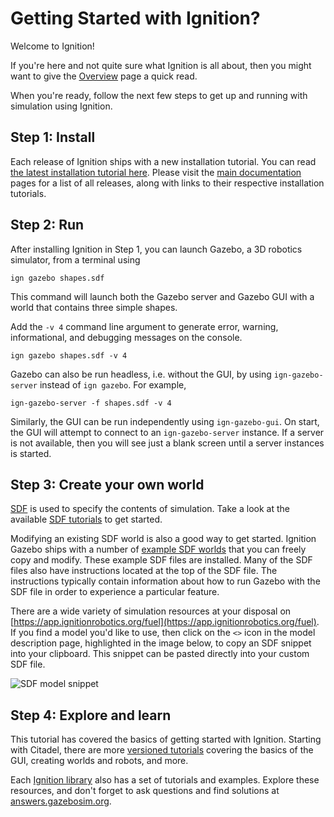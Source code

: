 # Getting Started with Ignition?

Welcome to Ignition!

If you're here and not quite sure what Ignition is all about, then
you might want to give the [Overview](/docs/all/overview) page a quick read.

When you're ready, follow the next few steps to get up and running with
simulation using Ignition.

## Step 1: Install

Each release of Ignition ships with a new installation tutorial. You can
read [the latest installation tutorial here](/docs/latest/install). Please
visit the [main documentation](/docs) pages for a list of all releases,
along with links to their respective installation tutorials.

## Step 2: Run

After installing Ignition in Step 1, you can launch Gazebo, a 3D robotics
simulator, from a terminal using

```
ign gazebo shapes.sdf
```

This command will launch both the Gazebo server and Gazebo GUI with a world
that contains three simple shapes.

Add the `-v 4` command line argument to generate error, warning,
informational, and debugging messages on the console.

```
ign gazebo shapes.sdf -v 4
```

Gazebo can also be run headless, i.e. without the GUI, by using `ign-gazebo-server` instead of `ign gazebo`. For example,

```
ign-gazebo-server -f shapes.sdf -v 4
```

Similarly, the GUI can be run independently using `ign-gazebo-gui`. On
start, the GUI will attempt to connect to an `ign-gazebo-server` instance.
If a server is not available, then you will see just a blank screen until
a server instances is started.

## Step 3: Create your own world

[SDF](http://sdformat.org/) is used to specify the contents of simulation.
Take a look at the available [SDF tutorials](http://sdformat.org/tutorials)
to get started.

Modifying an existing SDF world is also a good way to get started. Ignition
Gazebo ships with a number of [example SDF
worlds](https://github.com/ignitionrobotics/ign-gazebo/blob/master/examples/worlds)
that you can freely copy and modify. These example SDF files are
installed. Many of the SDF files also have instructions located at the
top of the SDF file. The instructions typically contain information about how to
run Gazebo with the SDF file in order to experience a particular feature.

There are a wide variety of simulation resources at your disposal on
[https://app.ignitionrobotics.org/fuel](https://app.ignitionrobotics.org/fuel).
If you find a model you'd like to use, then click on the `<>` icon in the
model description page, highlighted in the image below, to copy an SDF
snippet into your clipboard. This snippet can be pasted directly into your
custom SDF file.

![SDF model snippet](images/model_snippet.png)


## Step 4: Explore and learn

This tutorial has covered the basics of getting started with Ignition.
Starting with Citadel, there are more [versioned tutorials](docs/citadel/tutorials)
covering the basics of the GUI, creating worlds and robots, and more.

Each [Ignition library](/libs) also has a set of tutorials and
examples. Explore these resources, and don't forget to ask questions and
find solutions at [answers.gazebosim.org](http://answers.gazebosim.org).
